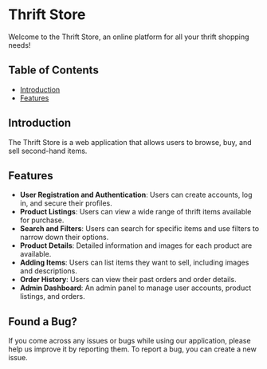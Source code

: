 # Thrift Store

Welcome to the Thrift Store, an online platform for all your thrift shopping needs!

## Table of Contents

- [Introduction](#introduction)
- [Features](#features)

## Introduction

The Thrift Store is a web application that allows users to browse, buy, and sell second-hand items.

## Features

- **User Registration and Authentication**: Users can create accounts, log in, and secure their profiles.
- **Product Listings**: Users can view a wide range of thrift items available for purchase.
- **Search and Filters**: Users can search for specific items and use filters to narrow down their options.
- **Product Details**: Detailed information and images for each product are available.
- **Adding Items**: Users can list items they want to sell, including images and descriptions.
- **Order History**: Users can view their past orders and order details.
- **Admin Dashboard**: An admin panel to manage user accounts, product listings, and orders.

## Found a Bug?

If you come across any issues or bugs while using our application, please help us improve it by reporting them. To report a bug, you can create a new issue.
